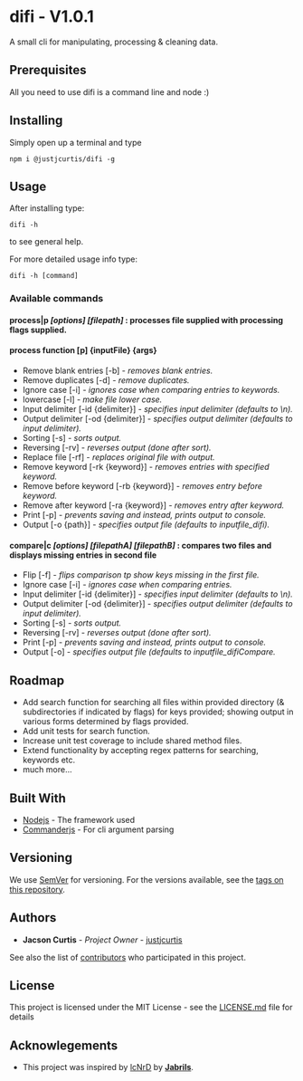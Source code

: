 # difi - V1.0.1

A small cli for manipulating, processing & cleaning data.


## Prerequisites

All you need to use difi is a command line and node :)

## Installing

Simply open up a terminal and type 

```
npm i @justjcurtis/difi -g
```

## Usage

After installing type:
```
difi -h
```
to see general help.

For more detailed usage info type:
```
difi -h [command]
```

### Available commands

#### **process|p** *[options] [filepath]* : processes file supplied with processing flags supplied.

#### process function [p] {inputFile} {args}
- Remove blank entries [-b] - *removes blank entries.*
- Remove duplicates [-d] - *remove duplicates.*
- Ignore case [-i] - *ignores case when comparing entries to keywords.*
- lowercase [-l] - *make file lower case.*
- Input delimiter [-id {delimiter}] - *specifies input delimiter (defaults to \\n).*
- Output delimiter [-od {delimiter}] - *specifies output delimiter (defaults to input delimiter).*
- Sorting [-s] - *sorts output.*
- Reversing [-rv] - *reverses output (done after sort).*
- Replace file [-rf] - *replaces original file with output.*
- Remove keyword [-rk {keyword}] - *removes entries with specified keyword.*
- Remove before keyword [-rb {keyword}] - *removes entry before keyword.*
- Remove after keyword [-ra {keyword}] - *removes entry after keyword.*
- Print [-p] - *prevents saving and instead, prints output to console.*
- Output [-o {path}] - *specifies output file (defaults to inputfile_difi).*

#### **compare|c** *[options] [filepathA] [filepathB]* : compares two files and displays missing entries in second file

- Flip [-f] - *flips comparison tp show keys missing in the first file.*
- Ignore case [-i] - *ignores case when comparing entries.*
- Input delimiter [-id {delimiter}] - *specifies input delimiter (defaults to \\n).*
- Output delimiter [-od {delimiter}] - *specifies output delimiter (defaults to input delimiter).*
- Sorting [-s] - *sorts output.*
- Reversing [-rv] - *reverses output (done after sort).*
- Print [-p] - *prevents saving and instead, prints output to console.*
- Output [-o] - *specifies output file (defaults to inputfile_difiCompare.*
## Roadmap

- Add search function for searching all files within provided directory (& subdirectories if indicated by flags) for keys provided; showing output in various forms determined by flags provided.
- Add unit tests for search function.
- Increase unit test coverage to include shared method files.
- Extend functionality by accepting regex patterns for searching, keywords etc.
- much more...

## Built With

* [Nodejs](https://nodejs.org/) - The framework used
* [Commanderjs](https://github.com/tj/commander.js/) - For cli argument parsing

## Versioning

We use [SemVer](http://semver.org/) for versioning. For the versions available, see the [tags on this repository](https://github.com/justjcurtis/difi/tags). 

## Authors

* **Jacson Curtis** - *Project Owner* - [justjcurtis](https://github.com/justjcurtis)

See also the list of [contributors](https://github.com/justjcurtis/difi/contributors) who participated in this project.

## License

This project is licensed under the MIT License - see the [LICENSE.md](LICENSE.md) file for details

## Acknowlegements

* This project was inspired by [lcNrD](https://github.com/Jabrils/lcNrD) by [**Jabrils**](https://github.com/Jabrils).
